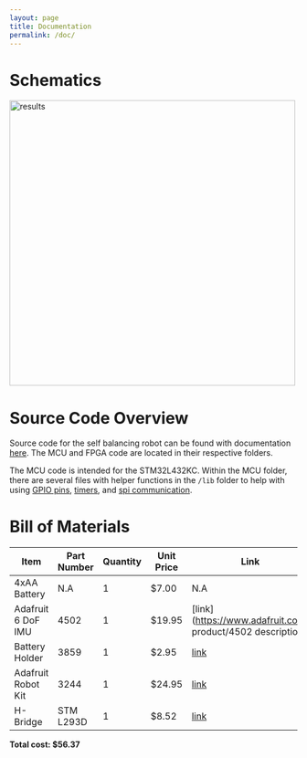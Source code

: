 ```yaml
---
layout: page
title: Documentation
permalink: /doc/
---
```


# Schematics
<!-- Include images of the schematics for your system. They should follow best practices for schematic drawings with all parts and pins clearly labeled. You may draw your schematics either with a software tool or neatly by hand. -->


<div style="text-align: left">
  <img src="https://tanvikad.github.io/balance-robot/assets/schematics/Schematics.jpgg" alt="results" width="500" />
</div>


# Source Code Overview
<!-- This section should include information to describe the organization of the code base and highlight how the code connects. -->
Source code for the self balancing robot can be found with documentation [here](https://github.com/echen4628/balance-robot-code). The MCU and FPGA code are located in their respective folders. 

The MCU code is intended for the STM32L432KC. Within the MCU folder, there are several files with helper functions in the $\texttt{/lib}$ folder to help with using [GPIO pins](https://github.com/echen4628/balance-robot-code/blob/main/MCU/lib/STM32L432KC_GPIO.h), [timers](https://github.com/echen4628/balance-robot-code/blob/main/MCU/lib/STM32L432KC_TIM.h), and [spi communication](https://github.com/echen4628/balance-robot-code/blob/main/MCU/lib/STM32L432KC_SPI.h). 

# Bill of Materials
<!-- The bill of materials should include all the parts used in your project along with the prices and links.  -->

| Item | Part Number | Quantity | Unit Price | Link |
| ---- | ----------- | ----- | ---- | ---- |
| 4xAA Battery  |  N.A | 1 | $7.00 |  N.A |
| Adafruit 6 DoF IMU  |  4502 | 1 | $19.95 |  [link](https://www.adafruit.com/ product/4502 description) |
| Battery Holder |  3859 | 1 | $2.95 |  [link](https://www.adafruit.com/product/3859) |
| Adafruit Robot Kit  |  3244 | 1 | $24.95 |  [link](https://www.adafruit.com/product/3244) |
| H-Bridge  |  STM L293D | 1  | $8.52 | [link](https://www.mouser.com/ProductDetail/STMicroelectronics/L293D)|

**Total cost: $56.37**
